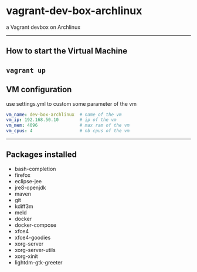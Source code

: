 # vagrant-dev-box-archlinux
a Vagrant devbox on Archlinux

---
## How to start the Virtual Machine
`vagrant up`
---


## VM configuration
use settings.yml to custom some parameter of the vm

```yaml
vm_name: dev-box-archlinux  # name of the vm
vm_ip: 192.168.50.10        # ip of the vm
vm_mem: 4096                # max ram of the vm
vm_cpus: 4                  # nb cpus of the vm
```
---

## Packages installed

- bash-completion
- firefox
- eclipse-jee
- jre8-openjdk
- maven
- git
- kdiff3m
- meld
- docker
- docker-compose
- xfce4
- xfce4-goodies
- xorg-server
- xorg-server-utils
- xorg-xinit
- lightdm-gtk-greeter
